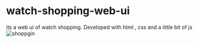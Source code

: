 # watch-shopping-web-ui
its a web ui of watch shopping. Developed with html , css and a little bit of js 
![shoppgin](https://user-images.githubusercontent.com/54494834/87850337-0f7f9a00-c90d-11ea-8ff0-dd9abb93e941.jpg)

